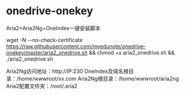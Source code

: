 # onedrive-onekey
Aria2+Aria2Ng+OneIndex一键安装脚本

wget -N --no-check-certificate https://raw.githubusercontent.com/myedunote/onedrive-onekey/master/aria2_onedrive.sh && chmod +x aria2_onedrive.sh && ./aria2_onedrive.sh

Aria2Ng访问地址：http://IP:230
OneIndex及域名根目录：/home/wwwroot/xx.com
Aria2Ng根目录：/home/wwwroot/aria2ng
Aria2配置文件夹：/root/.aria2
